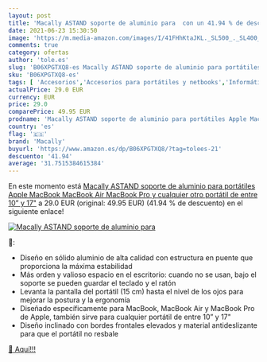 ```yaml
---
layout: post
title: 'Macally ASTAND soporte de aluminio para  con un 41.94 % de descuento'
date: 2021-06-23 15:30:50
image: 'https://m.media-amazon.com/images/I/41FHhKtaJKL._SL500_._SL400_.jpg'
comments: true
category: ofertas
author: 'tole.es'
slug: 'B06XPGTXQ8-es Macally ASTAND soporte de aluminio para portátiles Apple...'
sku: 'B06XPGTXQ8-es'
tags: [ 'Accesorios','Accesorios para portátiles y netbooks','Informática','Soportes de regazo para portátiles y netbooks','apple','macally', ]
actualPrice: 29.0 EUR
currency: EUR
price: 29.0
comparePrice: 49.95 EUR
prodname: 'Macally ASTAND soporte de aluminio para portátiles Apple MacBook  MacBook Air  MacBook Pro y cualquier otro portátil de entre 10” y 17"'
country: 'es'
flag: '🇪🇸'
brand: 'Macally'
buyurl: 'https://www.amazon.es/dp/B06XPGTXQ8/?tag=tolees-21'
descuento: '41.94'
average: '31.7515384615384'
---
```


En este momento está [Macally ASTAND soporte de aluminio para portátiles Apple MacBook  MacBook Air  MacBook Pro y cualquier otro portátil de entre 10” y 17"](https://www.amazon.es/dp/B06XPGTXQ8/?tag=tolees-21) a 29.0 EUR (original: 49.95 EUR) (41.94 %  de descuento) en el siguiente enlace!

[![Macally ASTAND soporte de aluminio para ](https://m.media-amazon.com/images/I/41FHhKtaJKL._SL500_._SL400_.jpg)](https://www.amazon.es/dp/B06XPGTXQ8/?tag=tolees-21)

🔎:

- Diseño en sólido aluminio de alta calidad con estructura en puente que proporciona la máxima estabilidad
- Más orden y valioso espacio en el escritorio: cuando no se usan, bajo el soporte se pueden guardar el teclado y el ratón
- Levanta la pantalla del portátil (15 cm) hasta el nivel de los ojos para mejorar la postura y la ergonomía
- Diseñado específicamente para MacBook, MacBook Air y MacBook Pro de Apple, también sirve para cualquier portátil de entre 10” y 17"
- Diseño inclinado con bordes frontales elevados y material antideslizante para que el portátil no resbale

[🛒 Aquí!!!](https://www.amazon.es/dp/B06XPGTXQ8/?tag=tolees-21)
